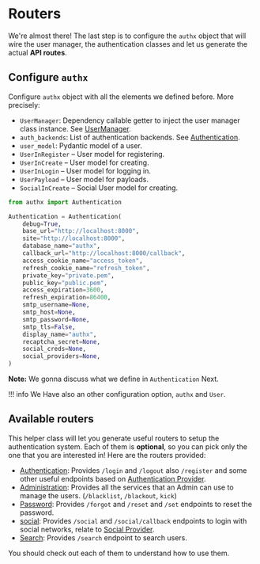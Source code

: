 # Routers

We're almost there! The last step is to configure the `authx` object that will
wire the user manager, the authentication classes and let us generate the actual
**API routes**.

## Configure `authx`

Configure `authx` object with all the elements we defined before. More
precisely:

- `UserManager`: Dependency callable getter to inject the user manager class
  instance. See [UserManager](../core/index.md).
- `auth_backends`: List of authentication backends. See
  [Authentication](../auth/index.md).
- `user_model`: Pydantic model of a user.
- `UserInRegister` – User model for registering.
- `UserInCreate` – User model for creating.
- `UserInLogin` – User model for logging in.
- `UserPayload` – User model for payloads.
- `SocialInCreate` – Social User model for creating.

```py
from authx import Authentication

Authentication = Authentication(
    debug=True,
    base_url="http://localhost:8000",
    site="http://localhost:8000",
    database_name="authx",
    callback_url="http://localhost:8000/callback",
    access_cookie_name="access_token",
    refresh_cookie_name="refresh_token",
    private_key="private.pem",
    public_key="public.pem",
    access_expiration=3600,
    refresh_expiration=86400,
    smtp_username=None,
    smtp_host=None,
    smtp_password=None,
    smtp_tls=False,
    display_name="authx",
    recaptcha_secret=None,
    social_creds=None,
    social_providers=None,
)
```

**Note:** We gonna discuss what we define in `Authentication` Next.

!!! info We Have also an other configuration option, `authx` and `User`.

## Available routers

This helper class will let you generate useful routers to setup the
authentication system. Each of them is **optional**, so you can pick only the
one that you are interested in! Here are the routers provided:

- [Authentication](authentication.md): Provides `/login` and `/logout` also
  `/register` and some other useful endpoints based on
  [Authentication Provider](../auth/index.md).
- [Administration](.administration.md): Provides all the services that an Admin
  can use to manage the users. (`/blacklist`, `/blackout`, `kick`)
- [Password](password.md): Provides `/forgot` and `/reset` and `/set` endpoints
  to reset the password.
- [social](social.md): Provides `/social` and `/social/callback` endpoints to
  login with social networks, relate to [Social Provider](../social/index.md).
- [Search](search.md): Provides `/search` endpoint to search users.

You should check out each of them to understand how to use them.
